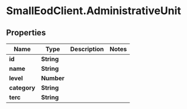# SmallEodClient.AdministrativeUnit

## Properties

Name | Type | Description | Notes
------------ | ------------- | ------------- | -------------
**id** | **String** |  | 
**name** | **String** |  | 
**level** | **Number** |  | 
**category** | **String** |  | 
**terc** | **String** |  | 


